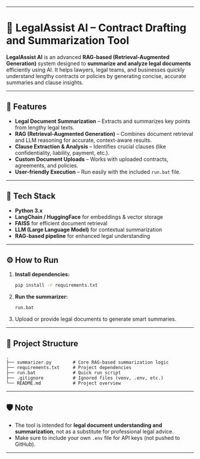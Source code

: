 
---

# 🧠 LegalAssist AI – Contract Drafting and Summarization Tool

**LegalAssist AI** is an advanced **RAG-based (Retrieval-Augmented Generation)** system designed to **summarize and analyze legal documents** efficiently using AI.
It helps lawyers, legal teams, and businesses quickly understand lengthy contracts or policies by generating concise, accurate summaries and clause insights.

---

## 🚀 Features

* **Legal Document Summarization** – Extracts and summarizes key points from lengthy legal texts.
* **RAG (Retrieval-Augmented Generation)** – Combines document retrieval and LLM reasoning for accurate, context-aware results.
* **Clause Extraction & Analysis** – Identifies crucial clauses (like confidentiality, liability, payment, etc.).
* **Custom Document Uploads** – Works with uploaded contracts, agreements, and policies.
* **User-friendly Execution** – Run easily with the included `run.bat` file.

---

## 🧩 Tech Stack

* **Python 3.x**
* **LangChain / HuggingFace** for embeddings & vector storage
* **FAISS** for efficient document retrieval
* **LLM (Large Language Model)** for contextual summarization
* **RAG-based pipeline** for enhanced legal understanding

---

## ⚙️ How to Run

1. **Install dependencies:**

   ```bash
   pip install -r requirements.txt
   ```
2. **Run the summarizer:**

   ```bash
   run.bat
   ```
3. Upload or provide legal documents to generate smart summaries.

---

## 🧾 Project Structure

```
.
├── summarizer.py        # Core RAG-based summarization logic
├── requirements.txt     # Project dependencies
├── run.bat              # Quick run script
├── .gitignore           # Ignored files (venv, .env, etc.)
└── README.md            # Project overview
```

---


## 🛡️ Note

* The tool is intended for **legal document understanding and summarization**, not as a substitute for professional legal advice.
* Make sure to include your own `.env` file for API keys (not pushed to GitHub).

---
